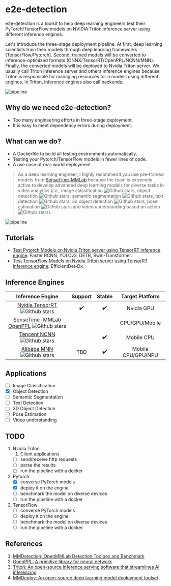 # e2e-detection
e2e-detection is a toolkit to help deep learning engineers test their PyTorch/TensorFlow models on NVIDIA Triton inference server using different inference engines.

Let's introduce the three-stage deployment pipeline. At first, deep learning scientists train their models through deep learning frameworks (TensorFlow/Pytorch). Second, trained models will be converted to inference-optimized formats (ONNX/TensorRT/OpenPPL/NCNN/MNN). Finally, the converted models will be deployed to Nvidia Triton server. We usually call Triton inference server and others inference engines because Triton is responsible for managing resources for n models using different engines. In Triton, inference engines also call backends.

![pipeline](https://github.com/efficient-edge/e2e-detection/blob/main/media/three_stage.png)
## Why do we need e2e-detection?
- Too many engineering efforts in three-stage deployment.
- It is easy to meet dependency errors during deployment.

## What can we do?
<!-- ![pipeline](https://github.com/efficient-edge/e2e-detection/blob/main/media/e2e_detection.png) -->
- A Dockerfile to build all testing environments automatically.
- Testing your Pytorch/TensorFlow models in fewer lines of code.
- A use case of real-world deployment.
<!-- have tested many pre-trained models from a popular object detection library ([SenseTime-MMLab mmdetection](https://github.com/open-mmlab/mmdetection)) on two inference engines ([SenseTime-MMLab OpenPPL](https://github.com/openppl-public/ppl.nn) and [Nvidia Triton](https://github.com/triton-inference-server/server)).  -->

> As a deep learning engineer, I highly recommend you use pre-trained models from [SenseTime-MMLab](https://github.com/open-mmlab) because the team is extremely active to develop advanced deep learning models for diverse tasks in video analytics (_i.e.,_ image classification ![Github stars](https://img.shields.io/github/stars/open-mmlab/mmclassification.svg), object detection ![Github stars](https://img.shields.io/github/stars/open-mmlab/mmdetection.svg), semantic segmentation ![Github stars](https://img.shields.io/github/stars/open-mmlab/mmsegmentation.svg), text detection ![Github stars](https://img.shields.io/github/stars/open-mmlab/mmocr.svg), 3d object detection ![Github stars](https://img.shields.io/github/stars/open-mmlab/mmdetection3d.svg), pose estimation ![Github stars](https://img.shields.io/github/stars/open-mmlab/mmpose.svg) and video understanding based on action ![Github stars](https://img.shields.io/github/stars/open-mmlab/mmaction2.svg)).
<!-- ![applications](https://user-images.githubusercontent.com/40779233/188411410-a95bcf39-1d2a-4d41-865c-c725b3d715f0.png) -->
![pipeline](https://github.com/efficient-edge/e2e-detection/blob/main/media/case_execution.png)
<!-- ## Pipelines
We provide a basic benchmark pipeline and an advanced video analytics pipeline for users. Details can refer to the figures above.
![pipeline](https://github.com/Jason-cs18/e2e-detection/blob/main/out/media/pipeline/pipeline.png)
![pipeline](https://github.com/Jason-cs18/e2e-detection/blob/main/out/media/deployment/deployment.png) -->
## Tutorials
- [Test Pytorch Models on Nvidia Triton server using TensorRT inference engine](https://github.com/efficient-edge/e2e-detection/blob/main/triton_pytorch.md): Faster RCNN, YOLOv3, DETR, Swin-Transformer.
- [Test TensorFlow Models on Nvidia Triton server using TensorRT inference engine](https://github.com/efficient-edge/e2e-detection/blob/main/triton_tensorflow.md): EfficientDet-Dx.

## Inference Engines


|Inference Engine|Support|Stable|Target Platform|
|:---:|:---:|:---:|:---:|
|[Nvidia TensorRT](https://github.com/NVIDIA/TensorRT) ![Github stars](https://img.shields.io/github/stars/NVIDIA/TensorRT.svg)|✔️|✔️|Nvidia GPU|
|[SenseTime-MMLab OpenPPL](https://github.com/openppl-public/ppl.nn) ![Github stars](https://img.shields.io/github/stars/openppl-public/ppl.nn.svg)| | | CPU/GPU/Mobile |
|[Tencent NCNN](https://github.com/Tencent/ncnn) ![Github stars](https://img.shields.io/github/stars/Tencent/ncnn.svg)| |✔️| Mobile CPU |
|[Alibaba MNN](https://github.com/alibaba/MNN) ![Github stars](https://img.shields.io/github/stars/alibaba/MNN.svg)|TBD|✔️| Mobile CPU/GPU/NPU |
## Applications
- [ ] Image Classification
- [x] Object Detection
- [ ] Semantic Segmentation
- [ ] Text Detection
- [ ] 3D Object Detection
- [ ] Pose Estimation
- [ ] Video understanding
<!-- ## e2e-detection vs MMDeploy
MMDeploy ![Github stars](https://img.shields.io/github/stars/open-mmlab/mmdeploy.svg) is an open-source deep learning model deployment toolset developed by SenseTime-MMLab. It helps developers to deploy Pytorch models on diverse inference engines fast (NCNN, ONNX, OpenVINO, TensorRT, LibTorch). Unlike it, e2e-detection targets to provide a benchmarking result only for users. 
- If you need to develop a customized inference engine, MMDeploy is a better choice. 
- If you only need to test your models, e2e-detection is more suitable.

|Tool|easy-to-use|conversion|optimization|benchmark|customized|
|:---:|:---:|:---:|:---:|:---:|:---:|
|MMDeploy||✔️|✔️|✔️|✔️|
|e2e-detection|✔️|✔️||✔️|| -->
## TODO
1. Nvidia Triton
   1. Client applications
   - [ ] send/receive http requests
   - [ ] parse the results
   - [ ] run the pipeline with a docker
2. Pytorch
    - [x] converse PyTorch models
    - [x] deploy it on the engine
    - [ ] benchmark the model on diverse devices
    - [ ] run the pipeline with a docker
3. TensorFlow
    - [ ] converse PyTorch models
    - [ ] deploy it on the engine
    - [ ] benchmark the model on diverse devices
    - [ ] run the pipeline with a docker
## References
1. [MMDetection: OpenMMLab Detection Toolbox and Benchmark](https://github.com/open-mmlab/mmdetection)
2. [OpenPPL: A primitive library for neural network](https://github.com/openppl-public/ppl.nn)
3. [Triton: An open-source inference serving software that streamlines AI inferencing](https://github.com/triton-inference-server/server)
4. [MMDeploy: An open-source deep learning model deployment toolset](https://github.com/open-mmlab/mmdeploy)